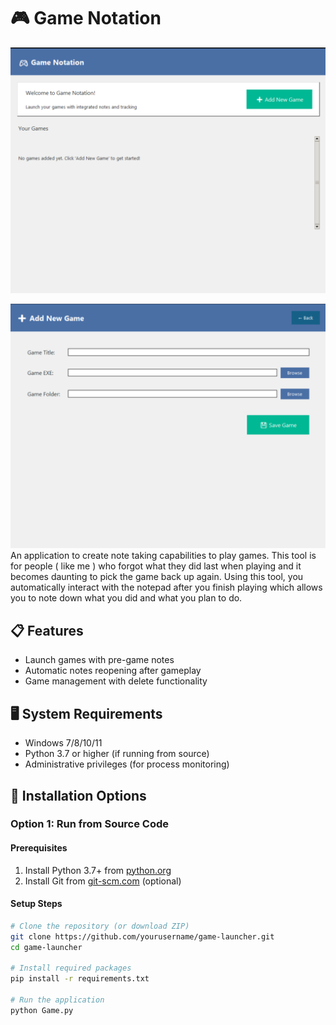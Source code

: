 # 🎮 Game Notation
![main screen](screenshots/main_screen.png)

![add game page](screenshots/add_game.png)
An application to create note taking capabilities to play games. This tool is for people ( like me ) who forgot what they did last when playing and it becomes daunting to pick the game back up again. Using this tool, you automatically interact with the notepad after you finish playing which allows you to note down what you did and what you plan to do.

## 📋 Features
- Launch games with pre-game notes
- Automatic notes reopening after gameplay
- Game management with delete functionality

## 🖥️ System Requirements
- Windows 7/8/10/11
- Python 3.7 or higher (if running from source)
- Administrative privileges (for process monitoring)

## 🚀 Installation Options

### Option 1: Run from Source Code

#### Prerequisites
1. Install Python 3.7+ from [python.org](https://www.python.org/downloads/)
2. Install Git from [git-scm.com](https://git-scm.com/downloads) (optional)

#### Setup Steps
```bash
# Clone the repository (or download ZIP)
git clone https://github.com/yourusername/game-launcher.git
cd game-launcher

# Install required packages
pip install -r requirements.txt

# Run the application
python Game.py
